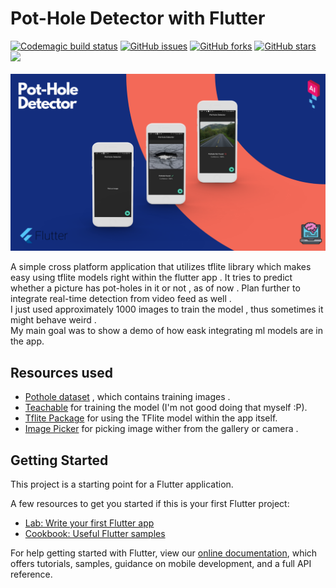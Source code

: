 # Pot-Hole Detector with Flutter

[![Codemagic build status](https://api.codemagic.io/apps/5f44eba2a048040017aabcf5/5f44eba2a048040017aabcf4/status_badge.svg)](https://codemagic.io/apps/5f44eba2a048040017aabcf5/5f44eba2a048040017aabcf4/latest_build)
[![GitHub issues](https://img.shields.io/github/issues/parthpanchal123/ML_with_Flutter?style=flat-square)](https://github.com/parthpanchal123/ML_with_Flutter/issues)
[![GitHub forks](https://img.shields.io/github/forks/parthpanchal123/ML_with_Flutter?style=flat-square)](https://github.com/parthpanchal123/ML_with_Flutter/network)
[![GitHub stars](https://img.shields.io/github/stars/parthpanchal123/ML_with_Flutter?style=flat-square)](https://github.com/parthpanchal123/ML_with_Flutter/stargazers)
![](https://img.shields.io/badge/Made%20with-Flutter-blue)
<br>  
![App template](https://github.com/parthpanchal123/ML_with_Flutter/blob/master/Screenshots/ml_app_promo.png)

A simple cross platform application that utilizes tflite library which makes easy using tflite models right within the flutter app . It tries to predict whether a picture has pot-holes in it or not , as of now . Plan further to integrate real-time detection from video feed as well .  
I just used approximately 1000 images to train the model , thus sometimes it might behave weird .  
My main goal was to show a demo of how eask integrating ml models are in the app. 

 ## Resources used
 * [Pothole dataset](https://www.kaggle.com/atulyakumar98/pothole-detection-dataset) , which contains training images .
 * [Teachable](https://teachablemachine.withgoogle.com/) for training the model (I'm not good doing that myself :P).
 * [Tflite Package](https://pub.dev/packages/tflite) for using the TFlite model within the app itself.
 * [Image Picker](https://pub.dev/packages/image_picker) for picking image wither from the gallery or camera .


## Getting Started

This project is a starting point for a Flutter application.

A few resources to get you started if this is your first Flutter project:

- [Lab: Write your first Flutter app](https://flutter.dev/docs/get-started/codelab)
- [Cookbook: Useful Flutter samples](https://flutter.dev/docs/cookbook)

For help getting started with Flutter, view our
[online documentation](https://flutter.dev/docs), which offers tutorials,
samples, guidance on mobile development, and a full API reference.
